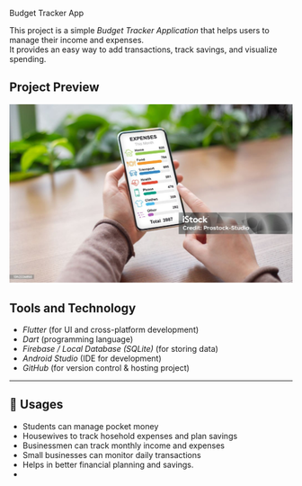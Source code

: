  Budget Tracker App

This project is a simple *Budget Tracker Application* that helps users to manage their income and expenses.  
It provides an easy way to add transactions, track savings, and visualize spending.  

## Project Preview
![Budget Tracker Screenshot](budget.jpg)



## Tools and Technology  

- *Flutter* (for UI and cross-platform development)  
- *Dart* (programming language)  
- *Firebase / Local Database (SQLite)* (for storing data)  
- *Android Studio* (IDE for development)  
- *GitHub* (for version control & hosting project)  

---

## 🚀 Usages  

- Students can manage pocket money
- Housewives to track hosehold expenses and plan savings 
- Businessmen can track monthly income and expenses  
- Small businesses can monitor daily transactions  
- Helps in better financial planning and savings.
-
